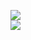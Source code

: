 [![](https://img.shields.io/badge/Made%20With-Github%20Spray-lightgrey.svg?style=for-the-badge&logo=github)](https://github.com/Annihil/github-spray#22003)  
[![](https://i.imgur.com/2DrTn0Z.gif)](https://github.com/Annihil/github-spray)